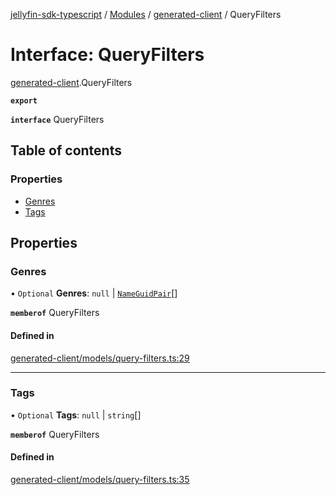 [jellyfin-sdk-typescript](../README.md) / [Modules](../modules.md) / [generated-client](../modules/generated_client.md) / QueryFilters

# Interface: QueryFilters

[generated-client](../modules/generated_client.md).QueryFilters

**`export`**

**`interface`** QueryFilters

## Table of contents

### Properties

- [Genres](generated_client.QueryFilters.md#genres)
- [Tags](generated_client.QueryFilters.md#tags)

## Properties

### Genres

• `Optional` **Genres**: ``null`` \| [`NameGuidPair`](generated_client.NameGuidPair.md)[]

**`memberof`** QueryFilters

#### Defined in

[generated-client/models/query-filters.ts:29](https://github.com/thornbill/jellyfin-sdk-typescript/blob/0f61f16/src/generated-client/models/query-filters.ts#L29)

___

### Tags

• `Optional` **Tags**: ``null`` \| `string`[]

**`memberof`** QueryFilters

#### Defined in

[generated-client/models/query-filters.ts:35](https://github.com/thornbill/jellyfin-sdk-typescript/blob/0f61f16/src/generated-client/models/query-filters.ts#L35)
